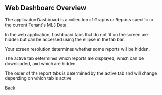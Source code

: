 ## Web Dashboard Overview

The application Dashboard is a collection of Graphs or Reports specific to the current Tenant's MLS Data.

In the web application, Dashboard tabs that do not fit on the screen are hidden but can be accessed using the ellipse in the tab bar. 

Your screen resolution determines whether some reports will be hidden. 

The active tab determines which reports are displayed, which can be downloaded, and which are hidden. 

The order of the report tabs is determined by the active tab and will change depending on which tab is active.

[Back](../dashboard/customizing.md)
